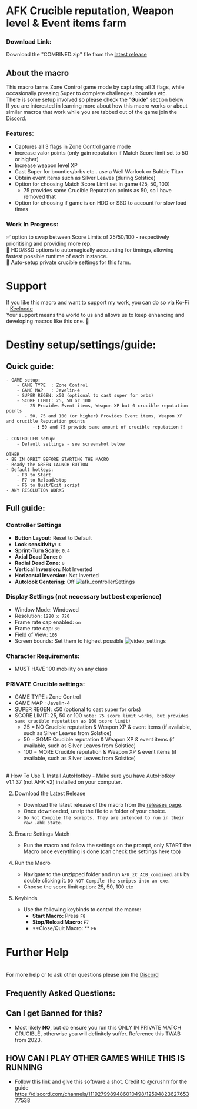 # AFK Crucible reputation, Weapon level & Event items farm
### Download Link:
Download the "COMBINED.zip" file from the [latest release](https://github.com/KeelNode/afk_pvp_tabbedout_zc/releases/)

## About the macro
This macro farms Zone Control game mode by capturing all 3 flags, while occasionally pressing Super to complete challenges, bounties etc.
<br> There is some setup involved so please check the "**Guide**" section below 
<br>If you are interested in learning more about how this macro works or about similar macros that work while you are tabbed out of the game join the [Discord](https://thrallway.com).

### Features:
- Captures all 3 flags in Zone Control game mode
- Increase valor points (only gain reputation if Match Score limit set to 50 or higher)
- Increase weapon level XP
- Cast Super for bounties/orbs etc.. use a Well Warlock or Bubble Titan
- Obtain event items such as Silver Leaves (during Solstice)
- Option for choosing Match Score Limit set in game (25, 50, 100)
  - 75 provides same Crucible Reputation points as 50, so I have removed that
- Option for choosing if game is on HDD or SSD to account for slow load times
### Work In Progress: 
✅ option to swap between Score Limits of 25/50/100 - respectively prioritising and providing more rep.
<br>🚧 HDD/SSD options to automagically accounting for timings, allowing fastest possible runtime of each instance.
<br>🚧 Auto-setup private crucible settings for this farm.
<br>

# Support
If you like this macro and want to support my work, you can do so via Ko-Fi - [Keelnode](https://ko-fi.com/kielchrishi) 
<br>Your support means the world to us and allows us to keep enhancing and developing macros like this one. 🥰

# Destiny setup/settings/guide:
## Quick guide:
```
- GAME setup:
    - GAME TYPE  : Zone Control
    - GAME MAP   : Javelin-4
    - SUPER REGEN: x50 (optional to cast super for orbs)
    - SCORE LIMIT: 25, 50 or 100
       - 25 Provides Event items, Weapon XP but 0 crucible reputation points 
       - 50, 75 and 100 (or higher) Provides Event items, Weapon XP and crucible Reputation points
          - ❗ 50 and 75 provide same amount of crucible reputation ❗

- CONTROLLER setup:
    - Default settings - see screenshot below

OTHER 
- BE IN ORBIT BEFORE STARTING THE MACRO 
- Ready the GREEN LAUNCH BUTTON 
- Default hotkeys: 
    - F8 to Start
    - F7 to Reload/stop
    - F6 to Quit/Exit script
- ANY RESOLUTION WORKS
```
  
## Full guide:

### Controller Settings
- **Button Layout:** Reset to Default
- **Look sensitivity:** `3`
- **Sprint-Turn Scale:** `0.4`
- **Axial Dead Zone:** `0`
- **Radial Dead Zone:** `0`
- **Vertical Inversion:** Not Inverted
- **Horizontal Inversion:** Not Inverted
- **Autolook Centering:** Off
![afk_controllerSettings](https://github.com/user-attachments/assets/ef717555-ea9b-4537-a74d-8496265249fa)

### Display Settings (not necessary but best experience)
- Window Mode: Windowed
- Resolution: `1280 x 720`
- Frame rate cap enabled: `on`
- Frame rate cap: `30`
- Field of View: `105`
- Screen bounds: Set them to highest possible
![video_settings](https://github.com/user-attachments/assets/66a49ce9-8f33-4c8b-b426-e955a05ec8ff)

### Character Requirements:
- MUST HAVE 100 mobility on any class

### PRIVATE Crucible settings:
 - GAME TYPE  : Zone Control
 - GAME MAP   : Javelin-4
 - SUPER REGEN: x50 (optional to cast super for orbs)
 - SCORE LIMIT: 25, 50 or 100
`note: 75 score limit works, but provides same crucible reputation as 100 score limit)`
    - 25  = NO   Crucible reputation & Weapon XP & event items (if available, such as Silver Leaves from Solstice)
    - 50  = SOME Crucible reputation & Weapon XP & event items (if available, such as Silver Leaves from Solstice)
    - 100 = MORE Crucible reputation & Weapon XP & event items (if available, such as Silver Leaves from Solstice)
<br>
# How To Use
1. Install AutoHotkey
    - Make sure you have AutoHotkey v1.1.37 (not AHK v2) installed on your computer.

2. Download the Latest Release
    - Download the latest release of the macro from the [releases page](https://github.com/KeelNode/afk_pvp_tabbedout_zc/releases).
    - Once downloaded, unzip the file to a folder of your choice.
    - `Do Not Compile the scripts. They are intended to run in their raw .ahk state.`

3. Ensure Settings Match
    - Run the macro and follow the settings on the prompt, only START the Macro once everything is done (can check the settings here too)
  
4. Run the Macro
    - Navigate to the unzipped folder and run `AFK_zC_ACB_combined.ahk` by double clicking it. `DO NOT Compile the scripts into an exe.`
    - Choose the score limit option: 25, 50, 100 etc

5. Keybinds
    - Use the following keybinds to control the macro:
      - **Start Macro:** Press `F8`
      - **Stop/Reload Macro:** `F7`
      - **Close/Quit Macro: ** `F6`

# Further Help
<br>For more help or to ask other questions please join the [Discord](https://thrallway.com)

## Frequently Asked Questions:
## Can I get Banned for this?
- Most likely **NO**, but do ensure you run this ONLY IN PRIVATE MATCH CRUCIBLE, otherwise you will definitely suffer. Reference this TWAB from 2023.

## HOW CAN I PLAY OTHER GAMES WHILE THIS IS RUNNING
- Follow this link and give this software a shot. Credit to @crushrr for the guide https://discord.com/channels/1119279989486010498/1259482362765377538
